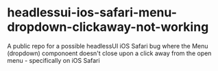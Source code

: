 # headlessui-ios-safari-menu-dropdown-clickaway-not-working
A public repo for a possible headlessUI iOS Safari bug where the Menu (dropdown) componoent doesn't close upon a click away from the open menu - specifically on iOS Safari
